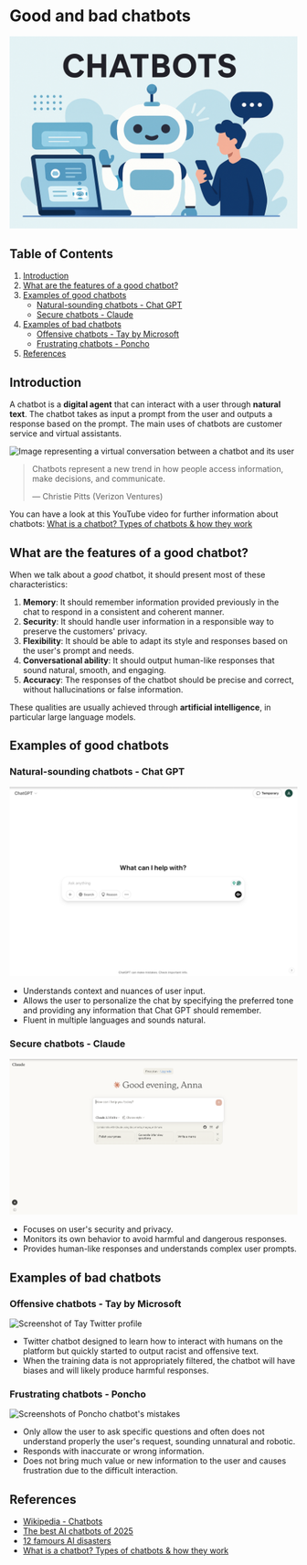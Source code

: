 # Good and bad chatbots

![Header generated by Chat GPT](images/ChatGPTGeneratedHeader.png)

## Table of Contents

1. [Introduction](#introduction)
2. [What are the features of a good chatbot?](#what-are-the-features-of-a-good-chatbot)
3. [Examples of good chatbots](#examples-of-good-chatbots)
    - [Natural-sounding chatbots - Chat GPT](#natural-sounding-chatbots---chat-gpt)
    - [Secure chatbots - Claude](#secure-chatbots---claude)
4. [Examples of bad chatbots](#examples-of-bad-chatbots)
    - [Offensive chatbots - Tay by Microsoft](#offensive-chatbots---tay-by-microsoft)
    - [Frustrating chatbots - Poncho](#frustrating-chatbots---poncho)
5. [References](#references)

## Introduction

A chatbot is a **digital agent** that can interact with a user through **natural text**. The chatbot takes as input a prompt from the user and outputs a response based on the prompt. The main uses of chatbots are customer service and virtual assistants.

![Image representing a virtual conversation between a chatbot and its user](https://www.q3tech.com/wp-content/uploads/2024/06/Evolution-of-chatbots.jpg)

> Chatbots represent a new trend in how people access information, make decisions, and communicate.
>
> — Christie Pitts (Verizon Ventures)

You can have a look at this YouTube video for further information about chatbots: [What is a chatbot? Types of chatbots & how they work](https://www.youtube.com/watch?v=mSY6JrJZ4aw&ab_channel=Zendesk)

## What are the features of a good chatbot?

When we talk about a *good* chatbot, it should present most of these characteristics:

1. **Memory**: It should remember information provided previously in the chat to respond in a consistent and coherent manner.
2. **Security**: It should handle user information in a responsible way to preserve the customers' privacy.
3. **Flexibility**: It should be able to adapt its style and responses based on the user's prompt and needs.
4. **Conversational ability**: It should output human-like responses that sound natural, smooth, and engaging.
5. **Accuracy**: The responses of the chatbot should be precise and correct, without hallucinations or false information.

These qualities are usually achieved through **artificial intelligence**, in particular large language models.

## Examples of good chatbots

### Natural-sounding chatbots - Chat GPT

![Screenshot of Chat GPT](images/ChatGPT.png)

- Understands context and nuances of user input.
- Allows the user to personalize the chat by specifying the preferred tone and providing any information that Chat GPT should remember.
- Fluent in multiple languages and sounds natural.

### Secure chatbots - Claude

![Screenshot of Claude](images/Claude.png)

- Focuses on user's security and privacy.
- Monitors its own behavior to avoid harmful and dangerous responses.
- Provides human-like responses and understands complex user prompts.

## Examples of bad chatbots

### Offensive chatbots - Tay by Microsoft

![Screenshot of Tay Twitter profile](https://s.abcnews.com/images/Technology/HT_twitter_TayandYou_ml_160325_16x9_1600.jpg)

- Twitter chatbot designed to learn how to interact with humans on the platform but quickly started to output racist and offensive text.
- When the training data is not appropriately filtered, the chatbot will have biases and will likely produce harmful responses.

### Frustrating chatbots - Poncho

![Screenshots of Poncho chatbot's mistakes](https://d2ymzkn1ailq93.cloudfront.net/wp-content/uploads/2016/06/poncho-chatbot-snapmunk-gizmodo.jpg)

- Only allow the user to ask specific questions and often does not understand properly the user's request, sounding unnatural and robotic.
- Responds with inaccurate or wrong information.
- Does not bring much value or new information to the user and causes frustration due to the difficult interaction.

## References

- [Wikipedia - Chatbots](https://en.wikipedia.org/wiki/Chatbot)
- [The best AI chatbots of 2025](https://www.zdnet.com/article/best-ai-chatbot/)
- [12 famours AI disasters](https://www.cio.com/article/190888/5-famous-analytics-and-ai-disasters.html)
- [What is a chatbot? Types of chatbots & how they work](https://www.youtube.com/watch?v=mSY6JrJZ4aw&ab_channel=Zendesk)
